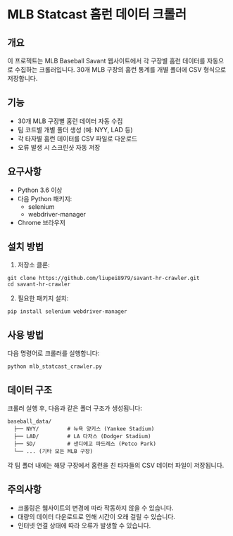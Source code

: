 # MLB Statcast 홈런 데이터 크롤러

## 개요

이 프로젝트는 MLB Baseball Savant 웹사이트에서 각 구장별 홈런 데이터를 자동으로 수집하는 크롤러입니다. 30개 MLB 구장의 홈런 통계를 개별 폴더에 CSV 형식으로 저장합니다.

## 기능

- 30개 MLB 구장별 홈런 데이터 자동 수집
- 팀 코드별 개별 폴더 생성 (예: NYY, LAD 등)
- 각 타자별 홈런 데이터를 CSV 파일로 다운로드
- 오류 발생 시 스크린샷 자동 저장

## 요구사항

- Python 3.6 이상
- 다음 Python 패키지:
  - selenium
  - webdriver-manager
- Chrome 브라우저

## 설치 방법

1. 저장소 클론:

```
git clone https://github.com/liupei8979/savant-hr-crawler.git
cd savant-hr-crawler
```

2. 필요한 패키지 설치:

```
pip install selenium webdriver-manager
```

## 사용 방법

다음 명령어로 크롤러를 실행합니다:

```
python mlb_statcast_crawler.py
```

## 데이터 구조

크롤러 실행 후, 다음과 같은 폴더 구조가 생성됩니다:

```
baseball_data/
  ├── NYY/         # 뉴욕 양키스 (Yankee Stadium)
  ├── LAD/         # LA 다저스 (Dodger Stadium)
  ├── SD/          # 샌디에고 파드레스 (Petco Park)
  └── ... (기타 모든 MLB 구장)
```

각 팀 폴더 내에는 해당 구장에서 홈런을 친 타자들의 CSV 데이터 파일이 저장됩니다.

## 주의사항

- 크롤링은 웹사이트의 변경에 따라 작동하지 않을 수 있습니다.
- 대량의 데이터 다운로드로 인해 시간이 오래 걸릴 수 있습니다.
- 인터넷 연결 상태에 따라 오류가 발생할 수 있습니다.
